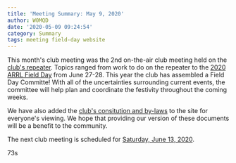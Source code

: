 ```yaml
---
title: 'Meeting Summary: May 9, 2020'
author: W0MQD
date: '2020-05-09 09:24:54'
category: Summary
tags: meeting field-day website
---
```


This month's club meeting was the 2nd on-the-air club meeting held on the [club's repeater](/about/repeaternet#repeater-info). Topics ranged from work to do on the repeater to the [2020 ARRL Field Day](http://www.arrl.org/field-day) from June 27-28. This year the club has assembled a Field Day Committe! With all of the uncertainties surrounding current events, the committee will help plan and coordinate the festivity throughout the coming weeks.

We have also added the [club's consitution and by-laws](/about/constitution) to the site for everyone's viewing. We hope that providing our version of these documents will be a benefit to the community.

The next club meeting is scheduled for [Saturday, June 13, 2020](/about/meetings#meetings).

73s
